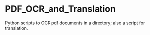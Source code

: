 # PDF_OCR_and_Translation
Python scripts to OCR pdf documents in a directory; also a script for translation.
